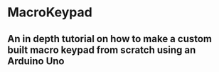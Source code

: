 # MacroKeypad
## An in depth tutorial on how to make a custom built macro keypad from scratch using an Arduino Uno



